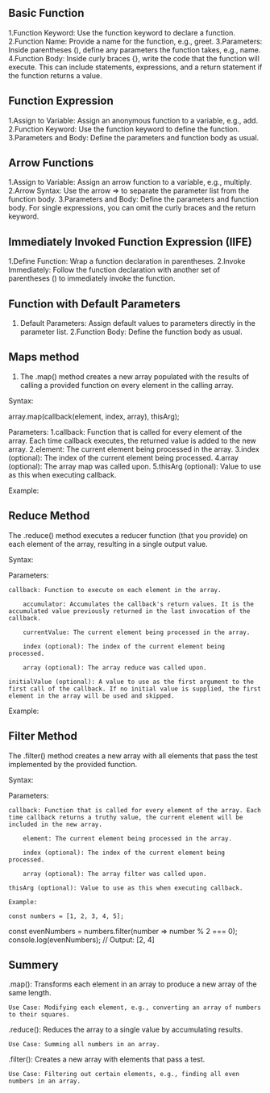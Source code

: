 
## Basic Function 
1.Function Keyword: Use the function keyword to declare a function.
2.Function Name: Provide a name for the function, e.g., greet.
3.Parameters: Inside parentheses (), define any parameters the function takes, e.g., name.
4.Function Body: Inside curly braces {}, write the code that the function will execute. This can include statements, expressions, and a return statement if the function returns a value.
<!-- 
const greet = (greet) => {
  return "Hello, " + name + "!"
} -->
<!-- console.log(greet("Alice")); // Output: Hello, Alice! -->


## Function Expression
1.Assign to Variable: Assign an anonymous function to a variable, e.g., add.
2.Function Keyword: Use the function keyword to define the function.
3.Parameters and Body: Define the parameters and function body as usual.

<!-- const add = function(a, b) {
  return a + b;
};
console.log(add(5, 3)); // Output: 8 -->

## Arrow Functions
1.Assign to Variable: Assign an arrow function to a variable, e.g., multiply.
2.Arrow Syntax: Use the arrow => to separate the parameter list from the function body.
3.Parameters and Body: Define the parameters and function body. For single expressions, you can omit the curly braces and the return keyword.

<!-- const multiply = (a, b) => {
  return a + b;
};
console.log(multiply(4, 2)); // Output: 8 -->


## Immediately Invoked Function Expression (IIFE)
1.Define Function: Wrap a function declaration in parentheses.
2.Invoke Immediately: Follow the function declaration with another set of parentheses () to immediately invoke the function.

<!-- (function() {
  console.log("This function runs immediately!");
})(); -->


## Function with Default Parameters
1. Default Parameters: Assign default values to parameters directly in the parameter list.
2.Function Body: Define the function body as usual.

<!-- function greet(name = "Guest") {
  return "Hello, " + name + "!";
} -->
<!-- console.log(greet()); // Output: Hello, Guest!
console.log(greet("Alice")); // Output: Hello, Alice! -->

## Maps method
1. The .map() method creates a new array populated with the results of calling a provided function on every element in the calling array.

Syntax:

array.map(callback(element, index, array), thisArg);

Parameters:
1.callback: Function that is called for every element of the array. Each time callback executes, the returned value is added to the new array.
2.element: The current element being processed in the array.
3.index (optional): The index of the current element being processed.
4.array (optional): The array map was called upon.
5.thisArg (optional): Value to use as this when executing callback.

Example:
<!-- const numbers = [1, 2, 3, 4, 5];
const doubled = numbers.map(number => number * 2);
console.log(doubled); // Output: [2, 4, 6, 8, 10] -->

## Reduce Method
The .reduce() method executes a reducer function (that you provide) on each element of the array, resulting in a single output value.

Syntax:
<!-- array.reduce(callback(accumulator, currentValue, index, array), initialValue); -->

Parameters:

    callback: Function to execute on each element in the array.

        accumulator: Accumulates the callback's return values. It is the accumulated value previously returned in the last invocation of the callback.

        currentValue: The current element being processed in the array.

        index (optional): The index of the current element being processed.

        array (optional): The array reduce was called upon.

    initialValue (optional): A value to use as the first argument to the first call of the callback. If no initial value is supplied, the first element in the array will be used and skipped.

Example:

<!-- const numbers = [1, 2, 3, 4, 5];
const sum = numbers.reduce((accumulator, currentValue) => accumulator + currentValue, 0);
console.log(sum); // Output: 15 -->

## Filter Method

The .filter() method creates a new array with all elements that pass the test implemented by the provided function.

Syntax:
<!-- array.filter(callback(element, index, array), thisArg); -->

Parameters:

    callback: Function that is called for every element of the array. Each time callback returns a truthy value, the current element will be included in the new array.

        element: The current element being processed in the array.

        index (optional): The index of the current element being processed.

        array (optional): The array filter was called upon.

    thisArg (optional): Value to use as this when executing callback.

    Example:

    const numbers = [1, 2, 3, 4, 5];
const evenNumbers = numbers.filter(number => number % 2 === 0);
console.log(evenNumbers); // Output: [2, 4]

## Summery

.map(): Transforms each element in an array to produce a new array of the same length.

    Use Case: Modifying each element, e.g., converting an array of numbers to their squares.

.reduce(): Reduces the array to a single value by accumulating results.

    Use Case: Summing all numbers in an array.

.filter(): Creates a new array with elements that pass a test.

    Use Case: Filtering out certain elements, e.g., finding all even numbers in an array.
